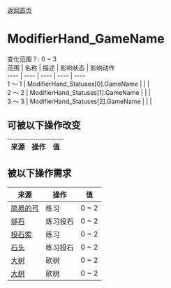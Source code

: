 [返回首页](index.md)  
# ModifierHand_GameName  
变化范围？: 0 ~ 3  
范围  |  名称  |  描述  |  影响状态  |  影响动作  
----  |  ----  |  ----  |  ----  |  ----  
1 ～ 1  |  ModifierHand_Statuses[0].GameName  |    |    |    
2 ～ 2  |  ModifierHand_Statuses[1].GameName  |    |    |    
3 ～ 3  |  ModifierHand_Statuses[2].GameName  |    |    |    
## 可被以下操作改变  
来源  |  操作  |  值  
----  |  ----  |  ----  
## 被以下操作需求  
来源  |  操作  |  值  
----  |  ----  |  ----  
[简易的弓](BowRustic.md)  |  练习  |  0 ~ 2  
[燧石](Flint.md)  |  练习投石  |  0 ~ 2  
[投石索](Sling.md)  |  练习  |  0 ~ 2  
[石头](Stone.md)  |  练习投石  |  0 ~ 2  
[大树](LargeTree.md)  |  砍树  |  0 ~ 2  
[大树](LargeTree.md)  |  砍树  |  0 ~ 2  
